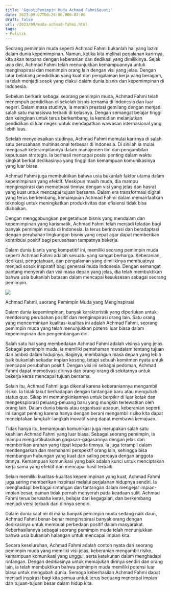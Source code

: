 ```yaml
---
title: '&quot;Pemimpin Muda Achmad Fahmi&quot;'
date: 2023-09-07T00:26:00.000-07:00
draft: false
url: /2023/09/muda-achmad-fahmi.html
tags: 
- Politik
---
```


  

Seorang pemimpin muda seperti Achmad Fahmi bukanlah hal yang lazim dalam dunia kepemimpinan. Namun, ketika kita melihat perjalanan karirnya, kita akan terpana dengan keberanian dan dedikasi yang dimilikinya. Sejak usia dini, Achmad Fahmi telah menunjukkan kemampuannya untuk menginspirasi dan memimpin orang lain dengan visi yang jelas. Dengan latar belakang pendidikan yang kuat dan pengalaman kerja yang beragam, ia telah menjadi sosok yang diakui dalam dunia bisnis dan kepemimpinan di Indonesia.

  

Sebelum berkarir sebagai seorang pemimpin muda, Achmad Fahmi telah menempuh pendidikan di sekolah bisnis ternama di Indonesia dan luar negeri. Dalam masa studinya, ia meraih prestasi gemilang dengan menjadi salah satu mahasiswa terbaik di kelasnya. Dengan semangat belajar tinggi dan keinginan untuk terus berkembang, ia kemudian melanjutkan pendidikan di luar negeri untuk mendapatkan wawasan internasional yang lebih luas.

  

Setelah menyelesaikan studinya, Achmad Fahmi memulai karirnya di salah satu perusahaan multinasional terbesar di Indonesia. Di sinilah ia mulai mengasah keterampilannya dalam manajemen tim dan pengambilan keputusan strategis. Ia berhasil mencapai posisi penting dalam waktu singkat berkat dedikasinya yang tinggi dan kemampuan komunikasinya yang luar biasa.

  

Achmad Fahmi juga membuktikan bahwa usia bukanlah faktor utama dalam kepemimpinan yang efektif. Meskipun masih muda, dia mampu menginspirasi dan memotivasi timnya dengan visi yang jelas dan hasrat yang kuat untuk mencapai tujuan bersama. Dalam era transformasi digital yang terus berkembang, kemampuan Achmad Fahmi dalam memanfaatkan teknologi untuk meningkatkan produktivitas dan efisiensi tidak bisa diabaikan.

  

Dengan menggabungkan pengetahuan bisnis yang mendalam dan kepemimpinan yang karismatik, Achmad Fahmi telah menjadi teladan bagi banyak pemimpin muda di Indonesia. Ia terus berinovasi dan beradaptasi dengan perubahan lingkungan bisnis yang cepat agar dapat memberikan kontribusi positif bagi perusahaan tempatnya bekerja.

  

Dalam dunia bisnis yang kompetitif ini, memiliki seorang pemimpin muda seperti Achmad Fahmi adalah sesuatu yang sangat berharga. Keberanian, dedikasi, pengetahuan, dan pengalaman yang dimilikinya membuatnya menjadi sosok inspiratif bagi generasi muda Indonesia. Dengan semangat pantang menyerah dan visi masa depan yang jelas, dia telah membuktikan bahwa usia bukanlah batasan dalam mencapai kesuksesan sebagai seorang pemimpin.

  

![](https://cdn-2.tstatic.net/jabar/foto/bank/images/Wali-Kota-Sukabumi-ingatkan-IKAPTK.jpg)

  

Achmad Fahmi, seorang Pemimpin Muda yang Menginspirasi

  

Dalam dunia kepemimpinan, banyak karakteristik yang diperlukan untuk mendorong perubahan positif dan menginspirasi orang lain. Satu orang yang mencerminkan kualitas-kualitas ini adalah Achmad Fahmi, seorang pemimpin muda yang telah menunjukkan potensi luar biasa dalam kepemimpinan dan pengembangan diri.

  

Salah satu hal yang membedakan Achmad Fahmi adalah visinya yang jelas. Sebagai pemimpin muda, ia memiliki pemahaman mendalam tentang tujuan dan ambisi dalam hidupnya. Baginya, membangun masa depan yang lebih baik bukanlah sekadar impian kosong, tetapi sebuah komitmen nyata untuk mencapai perubahan positif. Dengan visi ini sebagai pedoman, Achmad Fahmi dapat memotivasi dirinya dan orang-orang di sekitarnya untuk bekerja keras mencapai tujuan bersama.

  

Selain itu, Achmad Fahmi juga dikenal karena keberaniannya mengambil risiko. Ia tidak takut berhadapan dengan tantangan baru atau mengubah status quo. Sikap ini memungkinkannya untuk berpikir di luar kotak dan mengeksplorasi peluang-peluang baru yang mungkin terlewatkan oleh orang lain. Dalam dunia bisnis atau organisasi apapun, keberanian seperti ini sangat penting karena hanya dengan berani mengambil risiko kita dapat menciptakan langkah-langkah inovatif yang dapat membawa kemajuan.

  

Tidak hanya itu, kemampuan komunikasi juga merupakan salah satu keahlian Achmad Fahmi yang luar biasa. Sebagai seorang pemimpin, ia mampu mengartikulasikan gagasan-gagasannya dengan jelas dan memberikan arahan yang tepat kepada timnya. Ia juga terampil dalam mendengarkan dan memahami perspektif orang lain, sehingga bisa membangun hubungan yang kuat dan saling percaya dengan anggota timnya. Kemampuan komunikasi yang baik adalah kunci untuk menciptakan kerja sama yang efektif dan mencapai hasil terbaik.

  

Selain memiliki kualitas-kualitas kepemimpinan yang kuat, Achmad Fahmi juga sering memberikan inspirasi melalui perjalanan hidupnya sendiri. Ia menghadapi berbagai rintangan dan tantangan dalam mengejar impian-impian besar, namun tidak pernah menyerah pada keadaan sulit. Achmad Fahmi terus berusaha keras, belajar dari kegagalan, dan berkembang menjadi versi terbaik dari dirinya sendiri.

  

Dalam dunia saat ini di mana banyak pemimpin muda sedang naik daun, Achmad Fahmi benar-benar menginspirasi banyak orang dengan dedikasinya untuk membuat perbedaan positif dalam masyarakat. Keberhasilannya sebagai seorang pemimpin muda telah menunjukkan bahwa usia bukanlah halangan untuk mencapai impian kita.

  

Secara keseluruhan, Achmad Fahmi adalah contoh nyata dari seorang pemimpin muda yang memiliki visi jelas, keberanian mengambil risiko, kemampuan komunikasi yang unggul, serta ketekunan dalam menghadapi rintangan. Dengan dedikasinya untuk memajukan dirinya sendiri dan orang lain, ia telah membuktikan bahwa pemimpin muda memiliki potensi luar biasa untuk mengubah dunia. Semoga keberhasilan Achmad Fahmi dapat menjadi inspirasi bagi kita semua untuk terus berjuang mencapai impian dan tujuan-tujuan besar dalam hidup kita.